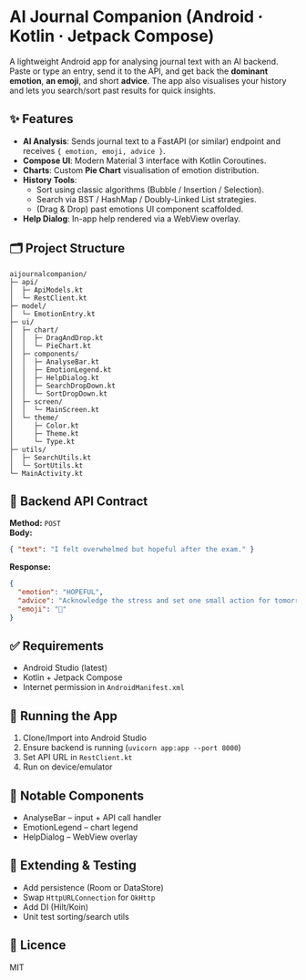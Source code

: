 
# AI Journal Companion (Android · Kotlin · Jetpack Compose)

A lightweight Android app for analysing journal text with an AI backend. Paste or type an entry, send it to the API, and get back the **dominant emotion**, **an emoji**, and short **advice**. The app also visualises your history and lets you search/sort past results for quick insights.

## ✨ Features

- **AI Analysis**: Sends journal text to a FastAPI (or similar) endpoint and receives `{ emotion, emoji, advice }`.
- **Compose UI**: Modern Material 3 interface with Kotlin Coroutines.
- **Charts**: Custom **Pie Chart** visualisation of emotion distribution.
- **History Tools**:
  - Sort using classic algorithms (Bubble / Insertion / Selection).
  - Search via BST / HashMap / Doubly-Linked List strategies.
  - (Drag & Drop) past emotions UI component scaffolded.
- **Help Dialog**: In-app help rendered via a WebView overlay.

## 🗂 Project Structure

```
aijournalcompanion/
├─ api/
│  ├─ ApiModels.kt
│  └─ RestClient.kt
├─ model/
│  └─ EmotionEntry.kt
├─ ui/
│  ├─ chart/
│  │  ├─ DragAndDrop.kt
│  │  └─ PieChart.kt
│  ├─ components/
│  │  ├─ AnalyseBar.kt
│  │  ├─ EmotionLegend.kt
│  │  ├─ HelpDialog.kt
│  │  ├─ SearchDropDown.kt
│  │  └─ SortDropDown.kt
│  ├─ screen/
│  │  └─ MainScreen.kt
│  └─ theme/
│     ├─ Color.kt
│     ├─ Theme.kt
│     └─ Type.kt
├─ utils/
│  ├─ SearchUtils.kt
│  └─ SortUtils.kt
└─ MainActivity.kt
```

## 🔌 Backend API Contract

**Method:** `POST`  
**Body:**
```json
{ "text": "I felt overwhelmed but hopeful after the exam." }
```
**Response:**
```json
{
  "emotion": "HOPEFUL",
  "advice": "Acknowledge the stress and set one small action for tomorrow.",
  "emoji": "🙂"
}
```

## ✅ Requirements

- Android Studio (latest)
- Kotlin + Jetpack Compose
- Internet permission in `AndroidManifest.xml`

## 🚀 Running the App

1. Clone/Import into Android Studio
2. Ensure backend is running (`uvicorn app:app --port 8000`)
3. Set API URL in `RestClient.kt`
4. Run on device/emulator

## 🧩 Notable Components

- AnalyseBar – input + API call handler
- EmotionLegend – chart legend
- HelpDialog – WebView overlay

## 🧪 Extending & Testing

- Add persistence (Room or DataStore)
- Swap `HttpURLConnection` for `OkHttp`
- Add DI (Hilt/Koin)
- Unit test sorting/search utils

## 📄 Licence

MIT
